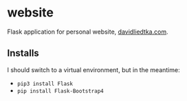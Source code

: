 # website

Flask application for personal website, [davidliedtka.com](http://davidliedtka.com).

## Installs

I should switch to a virtual environment, but in the meantime:
- ```pip3 install Flask```
- ```pip install Flask-Bootstrap4```